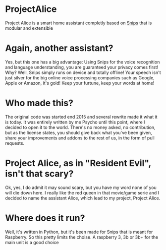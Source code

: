 # ProjectAlice
Project Alice is a smart home assistant completly based on [Snips](https://snips.ai) that is modular and extensible


# Again, another assistant?
Yes, but this one has a big advantage: Using Snips for the voice recognition and language understanding, you are guaranteed your privacy comes first! Why? Well, Snips simply runs on device and totally offline! Your speech isn't just silver for the big online voice processing companies such as Google, Apple or Amazon, it's gold! Keep your furtune, keep your words at home!


# Who made this?
The original code was started end 2015 and several rewrite made it what it is today. It was entirely written by me Psycho until this point, where I decided to open it to the world. There's no money asked, no contribution, but as the license states, you should give back what you've been given, share your improvements and addons to the rest of us, in the form of pull requests.


# Project Alice, as in "Resident Evil", isn't that scary?
Ok, yes, I do admit it may sound scary, but you have my word none of you will die down here. I really like the red queen in that movie/game serie and I decided to name the assistant Alice, which lead to my project, Project Alice.


# Where does it run?
Well, it's written in Python, but it's been made for Snips that is meant for Raspberry. So this pretty limits the choise. A raspberry 3, 3b or 3b+ for the main unit is a good choice
